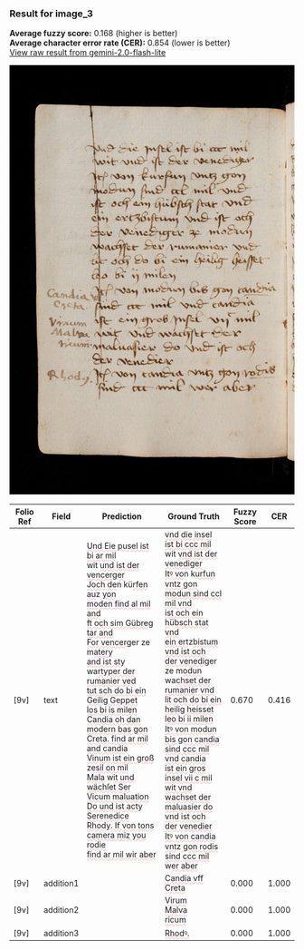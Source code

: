 ### Result for image_3
**Average fuzzy score:** 0.168 (higher is better)<br>**Average character error rate (CER):** 0.854 (lower is better)<br>[View raw result from gemini-2.0-flash-lite](https://github.com/RISE-UNIBAS/humanities_data_benchmark/blob/main/results/2025-10-24/T0284/request_T0284_image_3.json)

<img src="https://github.com/RISE-UNIBAS/humanities_data_benchmark/blob/main/benchmarks/medieval_manuscripts/images/image_3.jpg?raw=true" alt="image_3" width="800px">

<style>
.diff { text-decoration: underline; text-decoration-color: #ffcccc; text-decoration-style: wavy; }
</style>

| Folio Ref | Field | Prediction | Ground Truth | Fuzzy Score | CER |
|-----------|-------|------------|--------------|-------------|-----|
| [9v] | text | <span class="diff">Und Eie pusel ist bi ar mil<br></span>wit <span class="diff">und ist der vencerger<br>Joch de</span>n kü<span class="diff">rfen au</span>z<span class="diff"> yon<br>moden find al mil and<br>ft och sim Gübreg tar and<br>For vencer</span>ger ze m<span class="diff">atery<br>and ist sty<br></span>wa<span class="diff">rtyper der rumanier ved<br>tut sch do bi ein Geilig Geppet<br>los bi is milen<br>Candia oh dan modern bas gon<br>Creta. find ar mil and candia<br>Vinum ist ein groß </span>z<span class="diff">esil on mil<br>Mala</span> w<span class="diff">it und wächſet Ser<br>Vicum maluation Do und ist acty<br>Serenedice<br>Rhody. If von tons camera miz you rodie<br>find ar mil wir aber</span> | <span class="diff">vnd die insel ist bi ccc mil<br> </span>wit <span class="diff">vnd ist der venediger<br> Itꝰ vo</span>n k<span class="diff">urfun vntz gon<br> modun sind ccl mil vnd<br> ist och ein h</span>ü<span class="diff">bsch stat vnd<br> ein ert</span>z<span class="diff">bistum vnd ist och<br> der venedi</span>ger ze m<span class="diff">odun<br> </span>wa<span class="diff">chset der rumanier vnd<br> lit och do bi ein heilig heisset<br> leo bi ii milen<br> Itꝰ von modun bis gon candia<br> sind ccc mil vnd candia<br> ist ein gros insel vii c mil<br> wit vnd wachset der<br> maluasier do vnd ist och<br> der venedier<br> Itꝰ von candia vnt</span>z<span class="diff"> gon rodis<br> sind ccc mil</span> w<span class="diff">er aber</span> | 0.670 | 0.416 |
| [9v] | addition1 |  | <span class="diff">Candia vff<br> Creta</span> | 0.000 | 1.000 |
| [9v] | addition2 |  | <span class="diff">Virum<br> Malva<br> ricum</span> | 0.000 | 1.000 |
| [9v] | addition3 |  | <span class="diff">Rhodꝰ.</span> | 0.000 | 1.000 |
